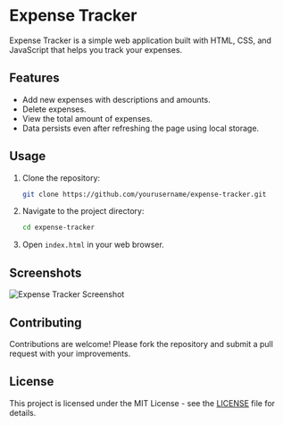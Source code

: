 # Expense Tracker

Expense Tracker is a simple web application built with HTML, CSS, and JavaScript that helps you track your expenses.

## Features

- Add new expenses with descriptions and amounts.
- Delete expenses.
- View the total amount of expenses.
- Data persists even after refreshing the page using local storage.

## Usage

1. Clone the repository:
    ```bash
    git clone https://github.com/yourusername/expense-tracker.git
    ```
2. Navigate to the project directory:
    ```bash
    cd expense-tracker
    ```
3. Open `index.html` in your web browser.

## Screenshots

![Expense Tracker Screenshot](screenshot.png)

## Contributing

Contributions are welcome! Please fork the repository and submit a pull request with your improvements.

## License

This project is licensed under the MIT License - see the [LICENSE](LICENSE) file for details.

